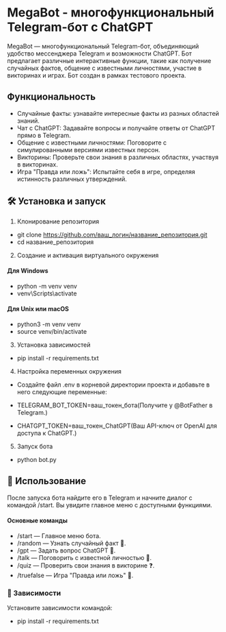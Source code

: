 # MegaBot - многофункциональный Telegram-бот с ChatGPT
MegaBot — многофункциональный Telegram-бот, объединяющий удобство мессенджера Telegram и возможности ChatGPT. Бот предлагает различные интерактивные функции, такие как получение случайных фактов, общение с известными личностями, участие в викторинах и играх.
Бот создан в рамках тестового проекта.

## Функциональность
- Случайные факты: узнавайте интересные факты из разных областей знаний.
- Чат с ChatGPT: Задавайте вопросы и получайте ответы от ChatGPT прямо в Telegram.
- Общение с известными личностями: Поговорите с симулированными версиями известных персон.
- Викторины: Проверьте свои знания в различных областях, участвуя в викторинах.
- Игра "Правда или ложь": Испытайте себя в игре, определяя истинность различных утверждений.


## 🛠 Установка и запуск

1. Клонирование репозитория
- git clone https://github.com/ваш_логин/название_репозитория.git
- cd название_репозитория

2. Создание и активация виртуального окружения
#### Для Windows
- python -m venv venv
- venv\Scripts\activate

#### Для Unix или macOS
- python3 -m venv venv
- source venv/bin/activate

3. Установка зависимостей
- pip install -r requirements.txt

4. Настройка переменных окружения
- Создайте файл .env в корневой директории проекта и добавьте в него следующие переменные:

- TELEGRAM_BOT_TOKEN=ваш_токен_бота(Получите у @BotFather в Telegram.)
- CHATGPT_TOKEN=ваш_токен_ChatGPT(Ваш API-ключ от OpenAI для доступа к ChatGPT.)


5. Запуск бота
- python bot.py

## 📖 Использование
После запуска бота найдите его в Telegram и начните диалог с командой /start. Вы увидите главное меню с доступными функциями.

#### Основные команды
-  /start — Главное меню бота.
- /random — Узнать случайный факт 🧠.
- /gpt — Задать вопрос ChatGPT 🤖.
- /talk — Поговорить с известной личностью 👤.
- /quiz — Проверить свои знания в викторине ❓.
- /truefalse — Игра "Правда или ложь" 🎲.


### 🧰 Зависимости
Установите зависимости командой:

- pip install -r requirements.txt
